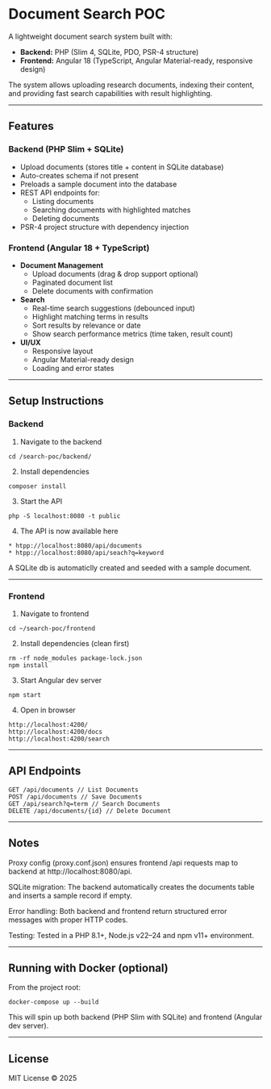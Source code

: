 # Document Search POC

A lightweight document search system built with:

- **Backend:** PHP (Slim 4, SQLite, PDO, PSR-4 structure)
- **Frontend:** Angular 18 (TypeScript, Angular Material-ready, responsive design)

The system allows uploading research documents, indexing their content, and providing fast search capabilities with result highlighting.

---

## Features

### Backend (PHP Slim + SQLite)

- Upload documents (stores title + content in SQLite database)
- Auto-creates schema if not present
- Preloads a sample document into the database
- REST API endpoints for:
  - Listing documents
  - Searching documents with highlighted matches
  - Deleting documents
- PSR-4 project structure with dependency injection

### Frontend (Angular 18 + TypeScript)

- **Document Management**
  - Upload documents (drag & drop support optional)
  - Paginated document list
  - Delete documents with confirmation
- **Search**
  - Real-time search suggestions (debounced input)
  - Highlight matching terms in results
  - Sort results by relevance or date
  - Show search performance metrics (time taken, result count)
- **UI/UX**
  - Responsive layout
  - Angular Material-ready design
  - Loading and error states

---

## Setup Instructions

### Backend

1. Navigate to the backend

```
cd /search-poc/backend/
```

2. Install dependencies

```
composer install
```

3. Start the API

```
php -S localhost:8080 -t public
```

4. The API is now available here

```
* htpp://localhost:8080/api/documents
* htpp://localhost:8080/api/seach?q=keyword
```

A SQLite db is automaticlly created and seeded with a sample document.

---

### Frontend

1. Navigate to frontend

```
cd ~/search-poc/frontend
```

2. Install dependencies (clean first)

```
rm -rf node_modules package-lock.json
npm install
```

3. Start Angular dev server

```
npm start
```

4. Open in browser

```
http://localhost:4200/
http://localhost:4200/docs
http://localhost:4200/search
```
---

## API Endpoints

```
GET /api/documents // List Documents
POST /api/documents // Save Documents
GET /api/search?q=term // Search Documents
DELETE /api/documents/{id} // Delete Document
```

---

## Notes

Proxy config (proxy.conf.json) ensures frontend /api requests map to backend at http://localhost:8080/api.

SQLite migration: The backend automatically creates the documents table and inserts a sample record if empty.

Error handling: Both backend and frontend return structured error messages with proper HTTP codes.

Testing: Tested in a PHP 8.1+, Node.js v22–24 and npm v11+ environment.

---

## Running with Docker (optional)

From the project root:

```
docker-compose up --build
```

This will spin up both backend (PHP Slim with SQLite) and frontend (Angular dev server).

---

## License

MIT License &copy; 2025

